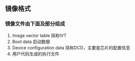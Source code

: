 ## 镜像格式

### 镜像文件由下面及部分组成

1. Image vector table 简称IVT
2. Boot data 启动数据
3. Device configuration data 简称DCD，主要是芯片的配置信息
4. 用户代码生成的执行文件